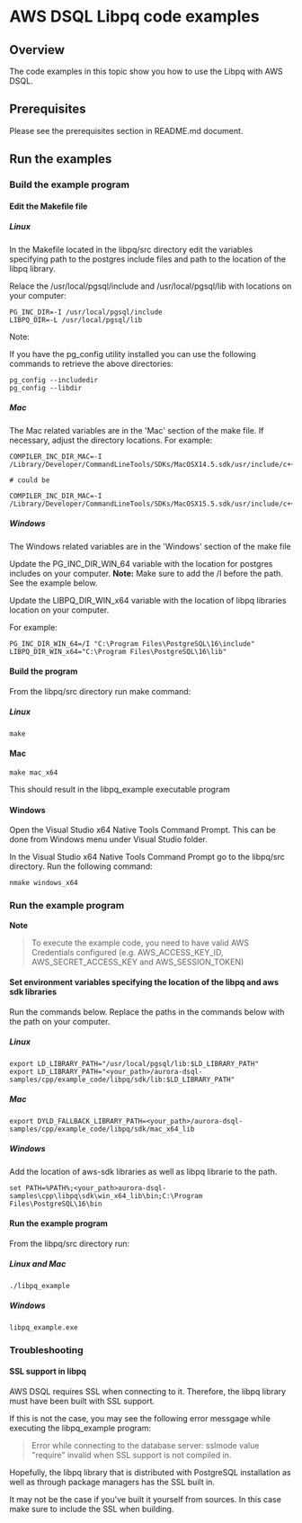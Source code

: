 # AWS DSQL Libpq code examples

## Overview

The code examples in this topic show you how to use the Libpq with AWS DSQL. 

## Prerequisites

Please see the prerequisites section in README.md document.

## Run the examples

### Build the example program

#### Edit the Makefile file

##### Linux 

In the Makefile located in the libpq/src directory edit the variables specifying path to the postgres include files and path to the location of the libpq library.

Relace the /usr/local/pgsql/include and /usr/local/pgsql/lib with locations on your computer:

```
PG_INC_DIR=-I /usr/local/pgsql/include
LIBPQ_DIR=-L /usr/local/pgsql/lib
```

Note:

If you have the pg_config utility installed you can use the following commands to retrieve the above directories:

```
pg_config --includedir
pg_config --libdir
```

##### Mac 

The Mac related variables are in the 'Mac' section of the make file.
If necessary, adjust the directory locations. 
For example:

```
COMPILER_INC_DIR_MAC=-I /Library/Developer/CommandLineTools/SDKs/MacOSX14.5.sdk/usr/include/c++/v1

# could be 

COMPILER_INC_DIR_MAC=-I /Library/Developer/CommandLineTools/SDKs/MacOSX15.5.sdk/usr/include/c++/v1
```

##### Windows 

The Windows related variables are in the 'Windows' section of the make file

Update the PG_INC_DIR_WIN_64 variable with the location for postgres includes on your computer.
**Note:** Make sure to add the /I before the path. See the example below.


Update the LIBPQ_DIR_WIN_x64 variable with the location of libpq libraries location on your computer.


For example:

```
PG_INC_DIR_WIN_64=/I "C:\Program Files\PostgreSQL\16\include"
LIBPQ_DIR_WIN_x64="C:\Program Files\PostgreSQL\16\lib"
```

#### Build the program

From the libpq/src directory run make command:

##### Linux

```
make
```

#### Mac 

```
make mac_x64
```

This should result in the libpq_example executable program

#### Windows 

Open the Visual Studio x64 Native Tools Command Prompt.
This can be done from Windows menu under Visual Studio folder.

In the Visual Studio x64 Native Tools Command Prompt go to the libpq/src directory.
Run the following command:

```
nmake windows_x64
```

### Run the example program

**Note**
> To execute the example code, you need to have valid AWS Credentials configured (e.g. AWS_ACCESS_KEY_ID, AWS_SECRET_ACCESS_KEY and AWS_SESSION_TOKEN)

#### Set environment variables specifying the location of the libpq and aws sdk libraries

Run the commands below.
Replace the paths in the commands below with the path on your computer.

##### Linux

```
export LD_LIBRARY_PATH="/usr/local/pgsql/lib:$LD_LIBRARY_PATH"
export LD_LIBRARY_PATH="<your_path>/aurora-dsql-samples/cpp/example_code/libpq/sdk/lib:$LD_LIBRARY_PATH"
```

##### Mac

```
export DYLD_FALLBACK_LIBRARY_PATH=<your_path>/aurora-dsql-samples/cpp/example_code/libpq/sdk/mac_x64_lib
```

##### Windows 

Add the location of aws-sdk libraries as well as libpq librarie to the path.

```
set PATH=%PATH%;<your_path>aurora-dsql-samples\cpp\libpq\sdk\win_x64_lib\bin;C:\Program Files\PostgreSQL\16\bin
```


#### Run the example program

From the libpq/src directory run:

##### Linux and Mac

```
./libpq_example
```

##### Windows 

```
libpq_example.exe
```

### Troubleshooting

#### SSL support in libpq

AWS DSQL requires SSL when connecting to it. Therefore, the libpq library must have been built with SSL support.

If this is not the case, you may see the following error messgage while executing the libpq_example program:

>
>Error while connecting to the database server: sslmode value "require" invalid when SSL support is not compiled in.

Hopefully, the libpq library that is distributed with PostgreSQL installation as well as through package managers has the SSL built in. 

It may not be the case if you've built it yourself from sources. In this case make sure to include the SSL when building.

